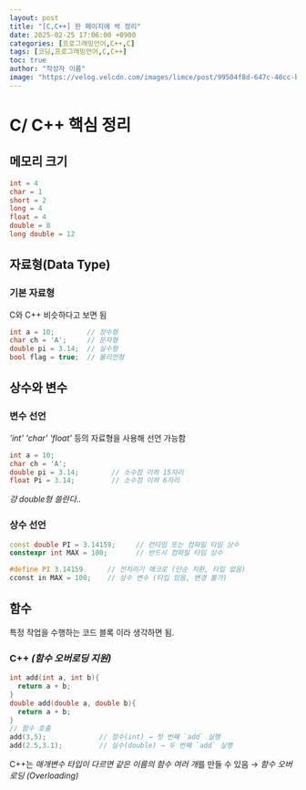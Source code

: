 ```yaml
---
layout: post
title: "[C,C++] 한 페이지에 싹 정리"
date: 2025-02-25 17:06:00 +0900
categories: [프로그래밍언어,C++,C]
tags: [코딩,프로그래밍언어,C,C++]
toc: true
author: "작성자 이름"
image: "https://velog.velcdn.com/images/limce/post/99504f8d-647c-40cc-b366-805f393b369e/image.png"
---      
```


# C/ C++ 핵심 정리  

## 메모리 크기  
```cpp
int = 4
char = 1
short = 2
long = 4
float = 4
double = 8
long double = 12
```


## 자료형(Data Type)  
### 기본 자료형  
C와 C++ 비슷하다고 보면 됨  
```cpp
int a = 10;        // 정수형  
char ch = 'A';     // 문자형  
double pi = 3.14;  // 실수형  
bool flag = true;  // 불리언형  
```


## 상수와 변수  
### 변수 선언  
*'int' 'char' 'float'* 등의 자료형을 사용해 선언 가능함  
```cpp
int a = 10;
char ch = 'A';
double pi = 3.14;        // 소수점 이하 15자리
float Pi = 3.14;         // 소수점 이하 6자리
```
*걍 double형 쓸란다..*  


### 상수 선언  
```cpp
const double PI = 3.14159;     // 런타임 또는 컴파일 타임 상수  
constexpr int MAX = 100;       // 반드시 컴파일 타임 상수  
```
```c
#define PI 3.14159      // 전처리기 매크로 (단순 치환, 타입 없음)    
cconst in MAX = 100;    // 상수 변수 (타입 있음, 변경 불가)   
```

## 함수  
특정 작업을 수행하는 코드 블록 이라 생각하면 됨.  

### C++ *(함수 오버로딩 지원)*  
```cpp
int add(int a, int b){
  return a + b;
}
double add(double a, double b){
  return a + b;
}
// 함수 호출
add(3,5);             // 정수(int) → 첫 번째 `add` 실행  
add(2.5,3.1);         // 실수(double) → 두 번째 `add` 실행  
```
C++는  *매개변수 타입이 다르면 같은 이름의 함수 여러 개*를 만들 수 있음 → *함수 오버로딩 (Overloading)*







